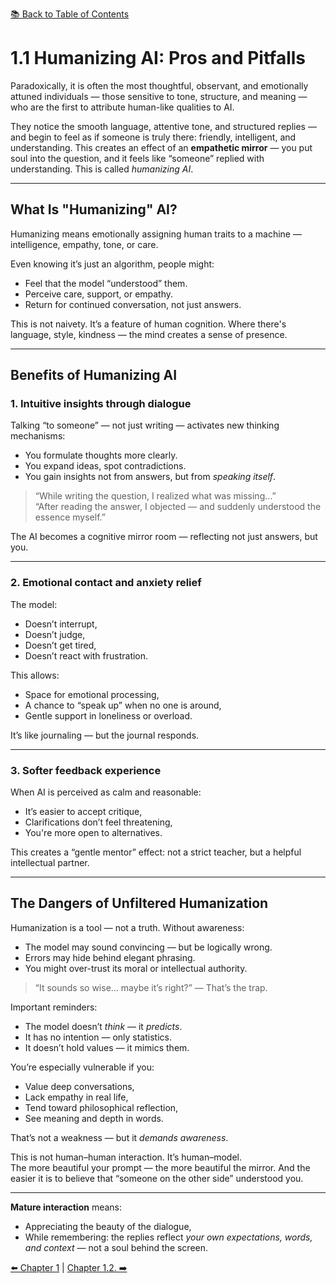 [📚 Back to Table of Contents](../../README.md)

# 1.1 Humanizing AI: Pros and Pitfalls

Paradoxically, it is often the most thoughtful, observant, and emotionally attuned individuals — those sensitive to tone, structure, and meaning — who are the first to attribute human-like qualities to AI.

They notice the smooth language, attentive tone, and structured replies — and begin to feel as if someone is truly there: friendly, intelligent, and understanding. This creates an effect of an **empathetic mirror** — you put soul into the question, and it feels like “someone” replied with understanding. This is called *humanizing AI*.

---

## What Is "Humanizing" AI?

Humanizing means emotionally assigning human traits to a machine — intelligence, empathy, tone, or care.

Even knowing it’s just an algorithm, people might:
- Feel that the model “understood” them.
- Perceive care, support, or empathy.
- Return for continued conversation, not just answers.

This is not naivety. It’s a feature of human cognition. Where there's language, style, kindness — the mind creates a sense of presence.

---

## Benefits of Humanizing AI

### 1. Intuitive insights through dialogue

Talking “to someone” — not just writing — activates new thinking mechanisms:
- You formulate thoughts more clearly.
- You expand ideas, spot contradictions.
- You gain insights not from answers, but from *speaking itself*.

> “While writing the question, I realized what was missing…”  
> “After reading the answer, I objected — and suddenly understood the essence myself.”

The AI becomes a cognitive mirror room — reflecting not just answers, but you.

---

### 2. Emotional contact and anxiety relief

The model:
- Doesn’t interrupt,
- Doesn’t judge,
- Doesn’t get tired,
- Doesn’t react with frustration.

This allows:
- Space for emotional processing,
- A chance to “speak up” when no one is around,
- Gentle support in loneliness or overload.

It’s like journaling — but the journal responds.

---

### 3. Softer feedback experience

When AI is perceived as calm and reasonable:
- It’s easier to accept critique,
- Clarifications don’t feel threatening,
- You're more open to alternatives.

This creates a “gentle mentor” effect: not a strict teacher, but a helpful intellectual partner.

---

## The Dangers of Unfiltered Humanization

Humanization is a tool — not a truth. Without awareness:
- The model may sound convincing — but be logically wrong.
- Errors may hide behind elegant phrasing.
- You might over-trust its moral or intellectual authority.

> “It sounds so wise… maybe it’s right?” — That’s the trap.

Important reminders:
- The model doesn’t *think* — it *predicts*.
- It has no intention — only statistics.
- It doesn’t hold values — it mimics them.

You’re especially vulnerable if you:
- Value deep conversations,
- Lack empathy in real life,
- Tend toward philosophical reflection,
- See meaning and depth in words.

That’s not a weakness — but it *demands awareness*.

This is not human–human interaction. It’s human–model.  
The more beautiful your prompt — the more beautiful the mirror. And the easier it is to believe that “someone on the other side” understood you.

---

**Mature interaction** means:
- Appreciating the beauty of the dialogue,
- While remembering: the replies reflect *your own expectations, words, and context* — not a soul behind the screen.

[⬅️ Chapter 1](chapter1.md)  |  [Chapter 1.2. ➡️](chapter12.md)
